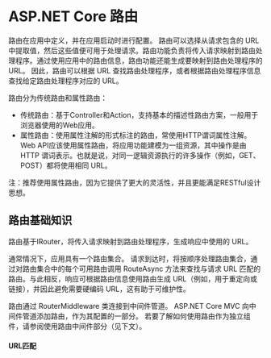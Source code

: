 # ASP.NET Core 路由

路由在应用中定义，并在应用启动时进行配置。 路由可以选择从请求包含的 URL 中提取值，然后这些值便可用于处理请求。路由功能负责将传入请求映射到路由处理程序。通过使用应用中的路由信息，路由功能还能生成要映射到路由处理程序的 URL。 因此，路由可以根据 URL 查找路由处理程序，或者根据路由处理程序信息查找给定路由处理程序对应的 URL。

路由分为传统路由和属性路由：

- 传统路由：基于Controller和Action，支持基本的描述性路由方案，一般用于浏览器使用的Web应用。
- 属性路由：使用属性注解的形式标注的路由，常使用HTTP谓词属性注解。Web API应该使用属性路由，将应用功能建模为一组资源，其中操作是由 HTTP 谓词表示。也就是说，对同一逻辑资源执行的许多操作（例如，GET、POST）都将使用相同 URL。 

注：推荐使用属性路由，因为它提供了更大的灵活性，并且更能满足RESTful设计思想。



## 路由基础知识

路由基于IRouter，将传入请求映射到路由处理程序，生成响应中使用的 URL。

通常情况下，应用具有一个路由集合。 请求到达时，将按顺序处理路由集合，通过对路由集合中的每个可用路由调用 RouteAsync 方法来查找与请求 URL 匹配的路由。与此相反，响应可根据路由信息使用路由生成 URL（例如，用于重定向或链接），并因此避免需要硬编码 URL，这有助于可维护性。

路由通过 RouterMiddleware 类连接到中间件管道。 ASP.NET Core MVC 向中间件管道添加路由，作为其配置的一部分。 若要了解如何使用路由作为独立组件，请参阅使用路由中间件部分（见下文）。

#### URL匹配 













































